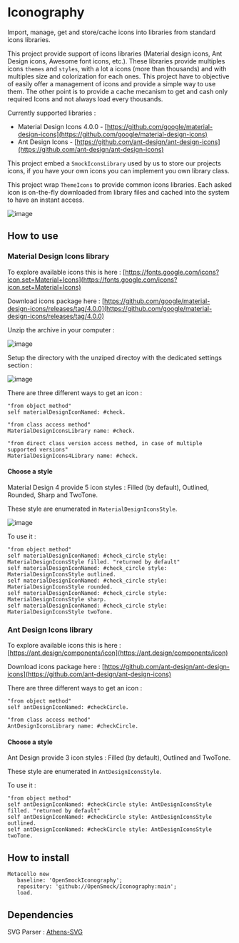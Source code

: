 # Iconography

Import, manage, get and store/cache icons into libraries from standard icons libraries.

This project provide support of icons libraries (Material design icons, Ant Design icons, Awesome font icons, etc.). These libraries provide multiples icons `themes` and `styles`, with a lot a icons (more than thousands) and with multiples size and colorization for each ones. This project have to objective of easily offer a management of icons  and provide a simple way to use them. The other point is to provide a cache mecanism to get and cash only required Icons and not always load every thousands. 

Currently supported libraries : 
- Material Design Icons 4.0.0 - [https://github.com/google/material-design-icons](https://github.com/google/material-design-icons)
- Ant Design Icons - [https://github.com/ant-design/ant-design-icons](https://github.com/ant-design/ant-design-icons)

This project embed a `SmockIconsLibrary` used by us to store our projects icons, if you have your own icons you can implement you own library class.

This project wrap `ThemeIcons` to provide common icons libraries. Each asked icon is on-the-fly downloaded from library files and cached into the system to have an instant access.

![image](https://user-images.githubusercontent.com/49183340/229850382-7ec18735-7b97-42e8-bad6-83f0ce69d876.png)

## How to use

### Material Design Icons library

To explore available icons this is here : [https://fonts.google.com/icons?icon.set=Material+Icons](https://fonts.google.com/icons?icon.set=Material+Icons)

Download icons package here : [https://github.com/google/material-design-icons/releases/tag/4.0.0](https://github.com/google/material-design-icons/releases/tag/4.0.0)

Unzip the archive in your computer : 

![image](https://user-images.githubusercontent.com/49183340/229849591-2ca48e2e-d816-49dc-abf2-d32be1d856db.png)

Setup the directory with the unziped directoy with the dedicated settings section : 

![image](https://user-images.githubusercontent.com/49183340/229849889-d8a3946a-070c-4fa2-b423-f49a63e8a9cd.png)

There are three different ways to get an icon :

```smalltalk
"from object method"
self materialDesignIconNamed: #check.

"from class access method"
MaterialDesignIconsLibrary name: #check.

"from direct class version access method, in case of multiple supported versions"
MaterialDesignIcons4Library name: #check.
```

#### Choose a style

Material Design 4 provide 5 icon styles : Filled (by default), Outlined, Rounded, Sharp and TwoTone.

These style are enumerated in `MaterialDesignIconsStyle`.

![image](https://user-images.githubusercontent.com/49183340/230070325-8eb61ff7-7037-449f-95df-b62bd82200f5.png)

To use it :

```smalltalk
"from object method"
self materialDesignIconNamed: #check_circle style: MaterialDesignIconsStyle filled. "returned by default"
self materialDesignIconNamed: #check_circle style: MaterialDesignIconsStyle outlined.
self materialDesignIconNamed: #check_circle style: MaterialDesignIconsStyle rounded.
self materialDesignIconNamed: #check_circle style: MaterialDesignIconsStyle sharp.
self materialDesignIconNamed: #check_circle style: MaterialDesignIconsStyle twoTone.
```

### Ant Design Icons library

To explore available icons this is here : [https://ant.design/components/icon](https://ant.design/components/icon)

Download icons package here : [https://github.com/ant-design/ant-design-icons](https://github.com/ant-design/ant-design-icons)

There are three different ways to get an icon :

```smalltalk
"from object method"
self antDesignIconNamed: #checkCircle.

"from class access method"
AntDesignIconsLibrary name: #checkCircle.
```
#### Choose a style

Ant Design provide 3 icon styles : Filled (by default), Outlined and TwoTone.

These style are enumerated in `AntDesignIconsStyle`.

To use it :

```smalltalk
"from object method"
self antDesignIconNamed: #checkCircle style: AntDesignIconsStyle filled. "returned by default"
self antDesignIconNamed: #checkCircle style: AntDesignIconsStyle outlined.
self antDesignIconNamed: #checkCircle style: AntDesignIconsStyle twoTone.
```

## How to install

```smalltalk
Metacello new
   baseline: 'OpenSmockIconography';
   repository: 'github://OpenSmock/Iconography:main';
   load.
```
## Dependencies

SVG Parser : [Athens-SVG](https://github.com/pharo-contributions/Athens-SVG)
